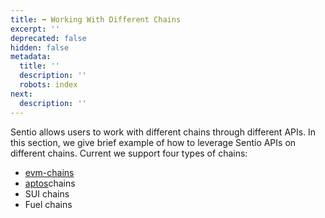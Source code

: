 ```yaml
---
title: ➡ Working With Different Chains
excerpt: ''
deprecated: false
hidden: false
metadata:
  title: ''
  description: ''
  robots: index
next:
  description: ''
---
```

Sentio allows users to work with different chains through different APIs. In this section, we give brief example of how to leverage Sentio APIs on different chains. Current we support four types of chains:

* [evm-chains](evm-chains/ "mention")
* [aptos](aptos/ "mention")chains
* SUI chains
* Fuel chains
